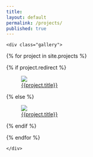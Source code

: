 ```yaml
---
title:
layout: default
permalink: /projects/
published: true
---
```


<div class="ProjectContainer">

	<div class="gallery">


  {% for project in site.projects %}

  {% if project.redirect %}
  <div class="projectTile">
          <a href="{{ project.redirect }}" target="_blank">
          <span>
            <figure>
              <img src="{{ project.thumbnail | prepend: '/assets/images/' | prepend: site.baseurl | prepend: site.url }}">
              <figcaption> {{project.title}}</figcaption>
            </figure>
              <!--
              <h2>{{ project.title }}</h2>
              <br/>
              <p>{{ project.description }}</p>
              -->
          </span>
          </a>
  </div>

  {% else %}

  <div class="projectTile">
          <a href="{{ project.url | prepend: site.baseurl | prepend: site.url }}">
          <span>
            <figure>
              <img src="{{ project.thumbnail | prepend: '/assets/images/' | prepend: site.baseurl | prepend: site.url }}">
              <figcaption> {{project.title}}</figcaption>
            </figure>
              <!--
              <h2>{{ project.title }}</h2>
              <br/>
              <p>{{ project.description }}</p>
              -->
          </span>
          </a>
  </div>

  {% endif %}

  {% endfor %}

	</div>

</div>